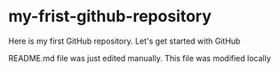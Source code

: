 # my-frist-github-repository
Here is my first GitHub repository. Let's get started with GitHub

README.md file was just edited manually. This file was modified locally
